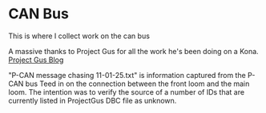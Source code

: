 # CAN Bus
This is where I collect work on the can bus

A massive thanks to Project Gus for all the work he's been doing on a Kona.  
[Project Gus Blog](https://www.projectgus.com/tag/ev-conversion-project.html)


"P-CAN message chasing 11-01-25.txt" is information captured from the P-CAN bus Teed in on the connection between the front loom and the main loom.
The intention was to verify the source of a number of IDs that are currently listed in ProjectGus DBC file as unknown.
